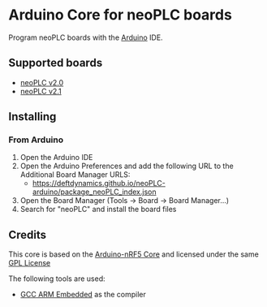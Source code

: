 # Arduino Core for neoPLC boards

Program neoPLC boards with the [Arduino](https://www.arduino.cc) IDE.

## Supported boards

 * [neoPLC v2.0]()
 * [neoPLC v2.1]()

## Installing

### From Arduino

 1. Open the Arduino IDE
 2. Open the Arduino Preferences and add the following URL to the Additional Board Manager URLS:
	* https://deftdynamics.github.io/neoPLC-arduino/package_neoPLC_index.json
 3. Open the Board Manager (Tools -> Board -> Board Manager...)
 4. Search for "neoPLC" and install the board files

## Credits

This core is based on the [Arduino-nRF5 Core](https://github.com/sandeepmistry/arduino-nRF5) and licensed under the same [GPL License](LICENSE)

The following tools are used:

 * [GCC ARM Embedded](https://launchpad.net/gcc-arm-embedded) as the compiler
